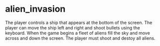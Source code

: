 # alien_invasion
The player controls a ship that appears at the bottom of the screen. The player can move the ship left and right and shoot bullets using the keyboard. When the game begins  a fleet of aliens fill the sky and move across and down the screen. The player must shoot and destoy all aliens.
